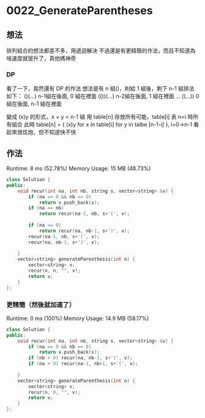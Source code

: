 # 0022_GenerateParentheses
## 想法

排列組合的想法都差不多，用遞迴解決
不過還是有更精簡的作法，而且不知道為啥速度就提升了，真他媽神奇

### DP
看了一下，竟然還有 DP 的作法
想法是有 n 組()，則給 1 組後，剩下 n-1 組排法如下：
()(...) n-1組在後面, 0 組在裡面
(())(...) n-2組在後面, 1 組在裡面
...
((...)) 0 組在後面, n-1 組在裡面

變成 (x)y 的形式，x + y = n-1 組
用 table[n] 存放所有可能，table[i] 表 n=i 時所有組合
此時 table[n] = { (x)y for x in table[i] for y in talbe [n-1-i] }, i=0->n-1
看起來很炫炮，但不知道快不快


## 作法
Runtime: 8 ms (52.78%)
Memory Usage: 15 MB (48.73%)

```C++
class Solution {
public:
    void recur(int na, int nb, string s, vector<string> &v) {
        if (na == 0 && nb == 0)
            return v.push_back(s);
        if (na == nb)
            return recur(na-1, nb, s+'(', v);
        
        if (na == 0)
            return recur(na, nb-1, s+')', v);
        recur(na-1, nb, s+'(', v);
        recur(na, nb-1, s+')', v);
        
    }
    vector<string> generateParenthesis(int n) {
        vector<string> v;
        recur(n, n, "", v);
        return v;
    }
};
```
### 更精簡（然後就加速了）
Runtime: 0 ms (100%)
Memory Usage: 14.9 MB (58.17%)
```C++
class Solution {
public:
    void recur(int na, int nb, string s, vector<string> &v) {
        if (na == 0 && nb == 0)
            return v.push_back(s);
        if (nb > 0) recur(na, nb-1, s+')', v);
        if (na > 0) recur(na-1, nb+1, s+'(', v);
        
    }
    vector<string> generateParenthesis(int n) {
        vector<string> v;
        recur(n, 0, "", v);
        return v;
    }
};
```